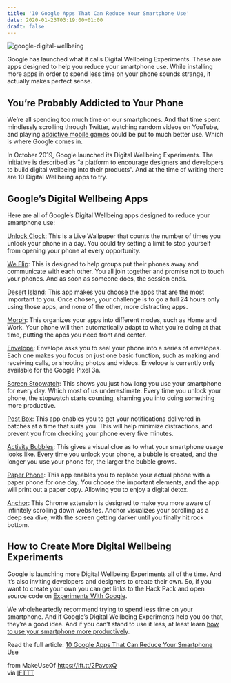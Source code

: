 ```yaml
---
title: '10 Google Apps That Can Reduce Your Smartphone Use'
date: 2020-01-23T03:19:00+01:00
draft: false
---
```


![google-digital-wellbeing](https://static.makeuseof.com/wp-content/uploads/2019/12/google-digital-wellbeing.jpg)

Google has launched what it calls Digital Wellbeing Experiments. These are apps designed to help you reduce your smartphone use. While installing more apps in order to spend less time on your phone sounds strange, it actually makes perfect sense.

You’re Probably Addicted to Your Phone
--------------------------------------

We’re all spending too much time on our smartphones. And that time spent mindlessly scrolling through Twitter, watching random videos on YouTube, and playing [addictive mobile games](//www.makeuseof.com/tag/free-mobile-games-no-ads/) could be put to much better use. Which is where Google comes in.

In October 2019, Google launched its Digital Wellbeing Experiments. The initiative is described as “a platform to encourage designers and developers to build digital wellbeing into their products”. And at the time of writing there are 10 Digital Wellbeing apps to try.

Google’s Digital Wellbeing Apps
-------------------------------

Here are all of Google’s Digital Wellbeing apps designed to reduce your smartphone use:

[Unlock Clock](https://experiments.withgoogle.com/unlock-clock): This is a Live Wallpaper that counts the number of times you unlock your phone in a day. You could try setting a limit to stop yourself from opening your phone at every opportunity.

[We Flip](https://experiments.withgoogle.com/we-flip): This is designed to help groups put their phones away and communicate with each other. You all join together and promise not to touch your phones. And as soon as someone does, the session ends.

[Desert Island](https://experiments.withgoogle.com/desert-island): This app makes you choose the apps that are the most important to you. Once chosen, your challenge is to go a full 24 hours only using those apps, and none of the other, more distracting apps.

[Morph](https://experiments.withgoogle.com/morph): This organizes your apps into different modes, such as Home and Work. Your phone will then automatically adapt to what you’re doing at that time, putting the apps you need front and center.

[Envelope](https://experiments.withgoogle.com/envelope): Envelope asks you to seal your phone into a series of envelopes. Each one makes you focus on just one basic function, such as making and receiving calls, or shooting photos and videos. Envelope is currently only available for the Google Pixel 3a.

[Screen Stopwatch](https://experiments.withgoogle.com/screen-stopwatch): This shows you just how long you use your smartphone for every day. Which most of us underestimate. Every time you unlock your phone, the stopwatch starts counting, shaming you into doing something more productive.

[Post Box](https://experiments.withgoogle.com/post-box): This app enables you to get your notifications delivered in batches at a time that suits you. This will help minimize distractions, and prevent you from checking your phone every five minutes.

[Activity Bubbles](https://experiments.withgoogle.com/activity-bubbles): This gives a visual clue as to what your smartphone usage looks like. Every time you unlock your phone, a bubble is created, and the longer you use your phone for, the larger the bubble grows.

[Paper Phone](https://experiments.withgoogle.com/paper-phone): This app enables you to replace your actual phone with a paper phone for one day. You choose the important elements, and the app will print out a paper copy. Allowing you to enjoy a digital detox.

[Anchor](https://experiments.withgoogle.com/anchor): This Chrome extension is designed to make you more aware of infinitely scrolling down websites. Anchor visualizes your scrolling as a deep sea dive, with the screen getting darker until you finally hit rock bottom.

How to Create More Digital Wellbeing Experiments
------------------------------------------------

Google is launching more Digital Wellbeing Experiments all of the time. And it’s also inviting developers and designers to create their own. So, if you want to create your own you can get links to the Hack Pack and open source code on [Experiments With Google](https://experiments.withgoogle.com/collection/digitalwellbeing).

We wholeheartedly recommend trying to spend less time on your smartphone. And if Google’s Digital Wellbeing Experiments help you do that, they’re a good idea. And if you can’t stand to use it less, at least learn [how to use your smartphone more productively](//www.makeuseof.com/tag/5-expert-ways-use-smartphone-productively-every-day/).

Read the full article: [10 Google Apps That Can Reduce Your Smartphone Use](https://www.makeuseof.com/tag/google-apps-to-reduce-smartphone-use/)

  
  
from MakeUseOf https://ift.tt/2PavcxQ  
via [IFTTT](https://ifttt.com/?ref=da&site=blogger)